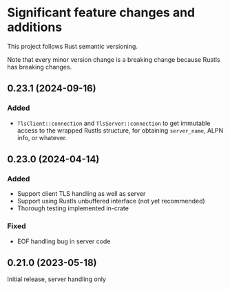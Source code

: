 # Significant feature changes and additions

This project follows Rust semantic versioning.

Note that every minor version change is a breaking change because
Rustls has breaking changes.

<!-- see keepachangelog.com for format ideas -->

## 0.23.1 (2024-09-16)

### Added

- `TlsClient::connection` and `TlsServer::connection` to get immutable
  access to the wrapped Rustls structure, for obtaining `server_name`,
  ALPN info, or whatever.

## 0.23.0 (2024-04-14)

### Added

- Support client TLS handling as well as server
- Support using Rustls unbuffered interface (not yet recommended)
- Thorough testing implemented in-crate

### Fixed

- EOF handling bug in server code

## 0.21.0 (2023-05-18)

Initial release, server handling only

<!-- Local Variables: -->
<!-- mode: markdown -->
<!-- End: -->
